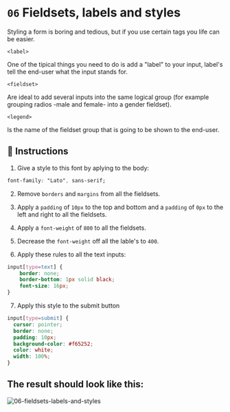 # `06` Fieldsets, labels and styles

Styling a form is boring and tedious, but if you use certain tags you life can be easier. 

`<label>`  

One of the tipical things you need to do is add a "label" to your input, label's tell the end-user what the input stands for.

`<fieldset>`  

Are ideal to add several inputs into the same logical group (for example grouping radios -male and female- into a gender fieldset).

`<legend>`  

Is the name of the fieldset group that is going to be shown to the end-user.

## 📝 Instructions

1. Give a style to this font by aplying to the body:

```css
font-family: "Lato", sans-serif;
```

2. Remove `borders` and `margins` from all the fieldsets. 

3. Apply a `padding` of `10px` to the top and bottom and a `padding` of `0px` to the left and right to all the fieldsets. 

4. Apply a `font-weight` of `800` to all the fieldsets.

5. Decrease the `font-weight` off all the lable's to `400`.

6. Apply these rules to all the text inputs:

```css
input[type=text] {
	border: none;
	border-bottom: 1px solid black;
	font-size: 16px;
}
```

7. Apply this style to the submit button

```css
input[type=submit] {
  cursor: pointer;
  border: none;
  padding: 10px;
  background-color: #f65252;
  color: white;
  width: 100%;
}
```

## The result should look like this:

![06-fieldsets-labels-and-styles](../../.learn/assets/NGmLdal.png?raw=true)
